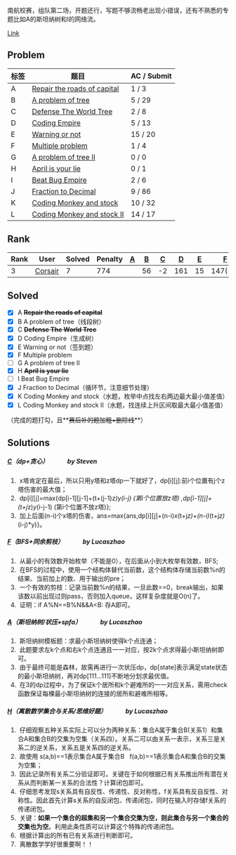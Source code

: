 南航校赛，组队第二场，开题还行，写题不够流畅老出现小错误，还有不熟悉的专题比如A的斯坦纳树和I的网络流。

[Link](http://icpc.njust.edu.cn/Contest/5698/)



## Problem

| 标签   | 题目                                       | AC / Submit |
| ---- | ---------------------------------------- | ----------- |
| A    | [Repair the roads of capital](http://icpc.njust.edu.cn/Contest/6239/A/) | 1 / 3       |
| B    | [A problem of tree](http://icpc.njust.edu.cn/Contest/6239/B/) | 5 / 29      |
| C    | [Defense The World Tree](http://icpc.njust.edu.cn/Contest/6239/C/) | 2 / 8       |
| D    | [Coding Empire](http://icpc.njust.edu.cn/Contest/6239/D/) | 5 / 13      |
| E    | [Warning or not](http://icpc.njust.edu.cn/Contest/6239/E/) | 15 / 20     |
| F    | [Multiple problem](http://icpc.njust.edu.cn/Contest/6239/F/) | 1 / 4       |
| G    | [A problem of tree II](http://icpc.njust.edu.cn/Contest/6239/G/) | 0 / 0       |
| H    | [April is your lie](http://icpc.njust.edu.cn/Contest/6239/H/) | 0 / 1       |
| I    | [Beat Bug Empire](http://icpc.njust.edu.cn/Contest/6239/I/) | 2 / 6       |
| J    | [Fraction to Decimal](http://icpc.njust.edu.cn/Contest/6239/J/) | 9 / 86      |
| K    | [Coding Monkey and stock](http://icpc.njust.edu.cn/Contest/6239/K/) | 10 / 32     |
| L    | [Coding Monkey and stock II](http://icpc.njust.edu.cn/Contest/6239/L/) | 14 / 17     |



## Rank

| Rank | User                                     | Solved | Penalty | [A](http://icpc.njust.edu.cn/Contest/6239/A/) | [B](http://icpc.njust.edu.cn/Contest/6239/B/) | [C](http://icpc.njust.edu.cn/Contest/6239/C/) | [D](http://icpc.njust.edu.cn/Contest/6239/D/) | [E](http://icpc.njust.edu.cn/Contest/6239/E/) | [F](http://icpc.njust.edu.cn/Contest/6239/F/) | [G](http://icpc.njust.edu.cn/Contest/6239/G/) | [H](http://icpc.njust.edu.cn/Contest/6239/H/) | [I](http://icpc.njust.edu.cn/Contest/6239/I/) | [J](http://icpc.njust.edu.cn/Contest/6239/J/) | [K](http://icpc.njust.edu.cn/Contest/6239/K/) | [L](http://icpc.njust.edu.cn/Contest/6239/L/) |
| ---- | ---------------------------------------- | ------ | ------- | ---------------------------------------- | ---------------------------------------- | ---------------------------------------- | ---------------------------------------- | ---------------------------------------- | ---------------------------------------- | ---------------------------------------- | ---------------------------------------- | ---------------------------------------- | ---------------------------------------- | ---------------------------------------- | ---------------------------------------- |
| 3    | [Corsair](http://icpc.njust.edu.cn/UserPage/Corsair/) | 7      | 774     |                                          | 56                                       | -2                                       | 161                                      | 15                                       | 147(-2)                                  |                                          |                                          |                                          | 132(-2)                                  | 144(-1)                                  | 19                                       |



## Solved

- [x] A **~~Repair the roads of capital~~**
- [x] B A problem of tree（线段树）
- [x] C **~~Defense The World Tree~~**
- [x] D Coding Empire（生成树）
- [x] E Warning or not（签到题）
- [x] F Multiple problem
- [ ] G A problem of tree II
- [x] H **~~April is your lie~~**
- [ ] I Beat Bug Empire
- [x] J Fraction to Decimal（循环节，注意细节处理）
- [x] K Coding Monkey and stock（水题，枚举中点找左右两边最大最小值差值）
- [x] L Coding Monkey and stock II（水题，找连续上升区间取最大最小值差值）

（完成的题打勾，且**~~赛后补的题加粗+删除线~~**）



## Solutions

##### [C](http://icpc.njust.edu.cn/Contest/6239/C/)（dp+贪心）              by Steven

1.  x塔肯定在最后，所以只用y塔和z塔dp一下就好了，dp[i][j]:前i个位置有j个z塔伤害的最大值；
2.  dp[i][j]=max{dp[i-1][j-1]+(t+(j-1)*z)*y*(i-j) (第i个位置放z塔) ,dp[i-1][j]+(t+j*z)*y*(i-j-1) (第i个位置不放z塔)};
3.  加上后面(n-i)个x塔的伤害，ans=max{ans,dp[i][j]+(n-i)*x*(t+j*z)+(n-i)*(t+j*z)*(i-j)*y)}。



##### [F](http://icpc.njust.edu.cn/Contest/6239/F/)（BFS+同余剪枝）              by Lucaszhao

1.  从最小的有效数开始枚举（不能是0），在后面从小到大枚举有效数，BFS;
2.  在BFS的过程中，使用一个结构体替代当前数，这个结构体存储当前数%n的结果、当前加上的数、用于输出的pre；
3.  一个有效的剪枝：记录当前数%n的结果，一旦此数==0，break输出，如果该数以前出现过则pass，否则加入queue，这样复杂度就是O(n)了。
4.  证明：if A%N==B%N&&A<B: 存A即可。



##### [A](http://icpc.njust.edu.cn/Contest/6239/A/)（斯坦纳树/状压+spfa）              by Lucaszhao

1.  斯坦纳树模板题：求最小斯坦纳树使得k个点连通；
2.  此题要求左k个点和右k个点连通且一一对应，按2k个点求得最小斯坦纳树即可。
3.  由于最终可能是森林，故需再进行一次状压dp，dp[state]表示满足state状态的最小斯坦纳树，再对dp[111...111]不断地分划求最优值。
4.  在3的dp过程中，为了保证k个居所和k个避难所的一一对应关系，需用check函数保证每棵最小斯坦纳树的连接的居所和避难所相等。



##### [H](http://icpc.njust.edu.cn/Contest/6239/H/)（离散数学集合与关系/思维好题）              by Lucaszhao

1.  仔细观察五种关系实际上可以分为两种关系：集合A属于集合B(关系1）和集合A和集合B的交集为空集（关系四）。关系二可以由关系一表示，关系三是关系二的逆关系，关系五是关系四的逆关系。
2.  故使用 s(a,b)\==1表示集合A属于集合B   f(a,b)==1表示集合A和集合B的交集为空集；
3.  因此记录所有关系二分验证即可。关键在于如何根据已有关系推出所有潜在关系从而判断某一关系的合法性？计算闭包即可。
4.  仔细思考发现s关系具有自反性、传递性、反对称性，f关系具有反自反性、对称性。因此首先计算s关系的自反闭包、传递闭包，同时在输入时存储f关系的传递闭包。
5.  关键：**如果一个集合的超集和另一个集合交集为空，则此集合与另一个集合的交集也为空**。利用此条性质可以计算这个特殊的传递闭包。
6.  根据计算出的所有已有关系进行判断即可。
7.  离散数学学好很重要啊！！
